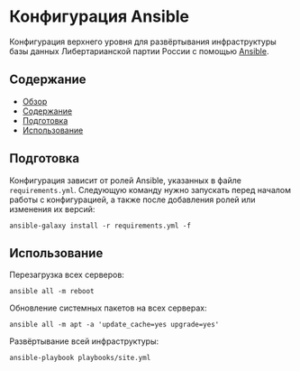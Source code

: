 Конфигурация Ansible
====================

Конфигурация верхнего уровня для развёртывания инфраструктуры базы данных
Либертарианской партии России с помощью [Ansible](https://www.ansible.com).



Содержание
----------

* [Обзор](#конфигурация-ansible)
* [Содержание](#содержание)
* [Подготовка](#подготовка)
* [Использование](#использование)



Подготовка
----------

Конфигурация зависит от ролей Ansible, указанных в файле `requirements.yml`.
Следующую команду нужно запускать перед началом работы с конфигурацией,
а также после добавления ролей или изменения их версий:

```
ansible-galaxy install -r requirements.yml -f
```



Использование
-------------

Перезагрузка всех серверов:

```
ansible all -m reboot
```

Обновление системных пакетов на всех серверах:

```
ansible all -m apt -a 'update_cache=yes upgrade=yes'
```

Развёртывание всей инфраструктуры:

```
ansible-playbook playbooks/site.yml
```
